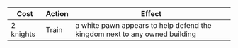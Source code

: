| Cost | Action | Effect |
| --------- | ------ | ------ |
| 2 knights | Train | a white pawn appears to help defend the kingdom next to any owned building |